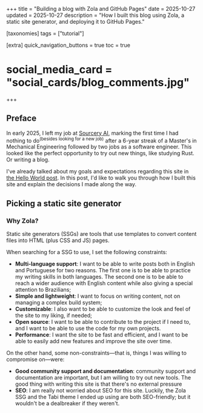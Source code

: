 +++
title = "Building a blog with Zola and GitHub Pages"
date = 2025-10-27
updated = 2025-10-27
description = "How I built this blog using Zola, a static site generator, and deploying it to GitHub Pages."

[taxonomies]
tags = ["tutorial"]

[extra]
quick_navigation_buttons = true
toc = true
# social_media_card = "social_cards/blog_comments.jpg"
+++

## Preface

In early 2025, I left my job at [Sourcery AI](https://sourcery.ai/), marking the first time I had nothing to do<sup>(besides looking for a new job)</sup> after a 6-year streak of a Master's in Mechanical Engineering followed by two jobs as a software engineer. This looked like the perfect opportunity to try out new things, like studying Rust. Or writing a blog.

I've already talked about my goals and expectations regarding this site in [the Hello World post](../hello-world/). In this post, I'd like to walk you through how I built this site and explain the decisions I made along the way.

## Picking a static site generator

### Why Zola?

<!-- TODO: or mention "Zola" directly? -->

<!-- TODO: introduce this -->

Static site generators (SSGs) are tools that use templates to convert content files into HTML (plus CSS and JS) pages. <!-- TODO:  -->

When searching for a SSG to use, I set the following constraints:

- **Multi-language support**: I want to be able to write posts both in English and Portuguese for two reasons. The first one is to be able to practice my writing skills in both languages. The second one is to be able to reach a wider audience with English content while also giving a special attention to Brazilians;
- **Simple and lightweight**: I want to focus on writing content, not on managing a complex build system;
- **Customizable**: I also want to be able to customize the look and feel of the site to my liking, if needed;
- **Open source**: I want to be able to contribute to the project if I need to, and I want to be able to use the code for my own projects.
- **Performance**: I want the site to be fast and efficient, and I want to be able to easily add new features and improve the site over time.

On the other hand, some non-constraints&mdash;that is, things I was willing to compromise on&mdash;were:

- **Good community support and documentation**: community support and documentation are important, but I am willing to try out new tools. The good thing with writing this site is that there's no external pressure
- **SEO**: I am really not worried about SEO for this site. Luckily, the Zola SSG and the Tabi theme I ended up using are both SEO-friendly; but it wouldn't be a dealbreaker if they weren't.
